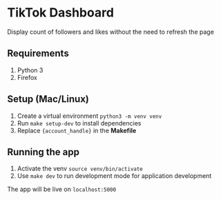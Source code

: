 # TikTok Dashboard
Display count of followers and likes without the need to refresh the page

## Requirements
1. Python 3
2. Firefox

## Setup (Mac/Linux)
1. Create a virtual environment `python3 -m venv venv`
2. Run `make setup-dev` to install dependencies
3. Replace `{account_handle}` in the **Makefile**

## Running the app
1. Activate the venv `source venv/bin/activate`
2. Use `make dev` to run development mode for application development

The app will be live on `localhost:5000`
